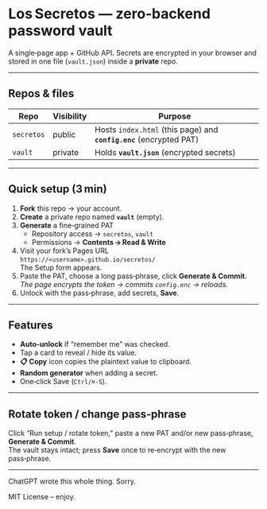# Los Secretos — zero‑backend password vault

A single‑page app + GitHub API.
Secrets are encrypted in your browser and stored in one file (`vault.json`) inside a **private** repo.

---

## Repos & files

| Repo        | Visibility | Purpose |
|-------------|------------|---------|
| `secretos`  | public     | Hosts `index.html` (this page) and **`config.enc`** (encrypted PAT) |
| `vault`     | private    | Holds **`vault.json`** (encrypted secrets) |

---

## Quick setup (3 min)

1. **Fork** this repo → your account.  
2. **Create** a private repo named **`vault`** (empty).  
3. **Generate** a fine‑grained PAT  
   * Repository access → `secretos`, `vault`  
   * Permissions → **Contents → Read & Write**  
4. Visit your fork’s Pages URL  
   `https://<username>.github.io/secretos/`  
   The Setup form appears.  
5. Paste the PAT, choose a long pass‑phrase, click **Generate & Commit**.  
   *The page encrypts the token → commits `config.enc` → reloads.*  
6. Unlock with the pass‑phrase, add secrets, **Save**.

---

## Features

* **Auto‑unlock** if “remember me” was checked.  
* Tap a card to reveal / hide its value.  
* **📋 Copy** icon copies the plaintext value to clipboard.  
* **Random generator** when adding a secret.  
* One‑click Save (`Ctrl/⌘‑S`).

---

## Rotate token / change pass‑phrase

Click “Run setup / rotate token,” paste a new PAT and/or new pass‑phrase, **Generate & Commit**.  
The vault stays intact; press **Save** once to re‑encrypt with the new pass‑phrase.

---

ChatGPT wrote this whole thing. Sorry.

MIT License – enjoy.
